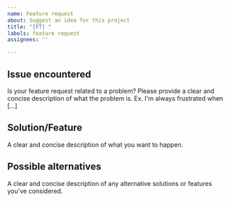 ```yaml
---
name: Feature request
about: Suggest an idea for this project
title: "[FT] "
labels: feature request
assignees: ''

---
```


## Issue encountered
Is your feature request related to a problem? Please provide a clear and concise description of what the problem is. Ex. I'm always frustrated when [...]

## Solution/Feature
A clear and concise description of what you want to happen.

## Possible alternatives
A clear and concise description of any alternative solutions or features you've considered.
